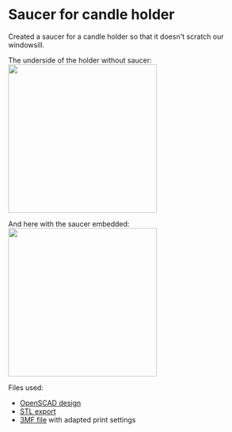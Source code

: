 # Saucer for candle holder

Created a saucer for a candle holder so that it doesn't scratch our windowsill.

The underside of the holder without saucer:
<image src="pre.jpeg" width="300" />

And here with the saucer embedded:
<image src="post.jpeg" width="300" />

Files used:
* [OpenSCAD design](./saucer.scad)
* [STL export](./saucer.stl)
* [3MF file](./saucer.3mf) with adapted print settings
